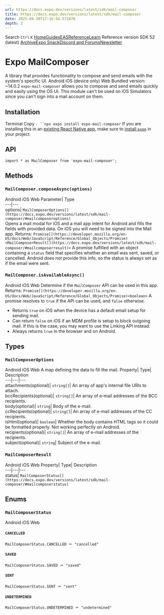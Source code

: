 ```yaml
---
url: https://docs.expo.dev/versions/latest/sdk/mail-composer
title: https://docs.expo.dev/versions/latest/sdk/mail-composer
date: 2025-04-30T17:16:54.572470
depth: 2
---
```


Search
`Ctrl` `K`
[Home](https://docs.expo.dev/)[Guides](https://docs.expo.dev/guides/overview)[EAS](https://docs.expo.dev/eas)[Reference](https://docs.expo.dev/versions/latest)[Learn](https://docs.expo.dev/tutorial/overview)
Reference version
SDK 52 (latest)
[Archive](https://docs.expo.dev/archive)[Expo Snack](https://snack.expo.dev)[Discord and Forums](https://chat.expo.dev)[Newsletter](https://expo.dev/mailing-list/signup)
# Expo MailComposer
A library that provides functionality to compose and send emails with the system's specific UI.
Android
iOS (device only)
Web
Bundled version:
~14.0.2
`expo-mail-composer` allows you to compose and send emails quickly and easily using the OS UI. This module can't be used on iOS Simulators since you can't sign into a mail account on them.
## Installation
Terminal
Copy
`- ``npx expo install expo-mail-composer`
If you are installing this in an [existing React Native app](https://docs.expo.dev/bare/overview), make sure to [install `expo`](https://docs.expo.dev/bare/installing-expo-modules) in your project.
## API
```
import * as MailComposer from 'expo-mail-composer';

```

## Methods
### `MailComposer.composeAsync(options)`
Android
iOS
Web
Parameter| Type  
---|---  
options| `MailComposerOptions[](https://docs.expo.dev/versions/latest/sdk/mail-composer/#mailcomposeroptions)`  
Opens a mail modal for iOS and a mail app intent for Android and fills the fields with provided data. On iOS you will need to be signed into the Mail app.
Returns:
`Promise[](https://developer.mozilla.org/en-US/docs/Web/JavaScript/Reference/Global_Objects/Promise)<MailComposerResult[](https://docs.expo.dev/versions/latest/sdk/mail-composer/#mailcomposerresult)>`
A promise fulfilled with an object containing a `status` field that specifies whether an email was sent, saved, or cancelled. Android does not provide this info, so the status is always set as if the email were sent.
### `MailComposer.isAvailableAsync()`
Android
iOS
Web
Determine if the `MailComposer` API can be used in this app.
Returns:
`Promise[](https://developer.mozilla.org/en-US/docs/Web/JavaScript/Reference/Global_Objects/Promise)<boolean>`
A promise resolves to `true` if the API can be used, and `false` otherwise.
  * Returns `true` on iOS when the device has a default email setup for sending mail.
  * Can return `false` on iOS if an MDM profile is setup to block outgoing mail. If this is the case, you may want to use the Linking API instead.
  * Always returns `true` in the browser and on Android.


## Types
### `MailComposerOptions`
Android
iOS
Web
A map defining the data to fill the mail.
Property| Type| Description  
---|---|---  
attachments(optional)| `string[]`| An array of app's internal file URIs to attach.  
bccRecipients(optional)| `string[]`| An array of e-mail addresses of the BCC recipients.  
body(optional)| `string`| Body of the e-mail.  
ccRecipients(optional)| `string[]`| An array of e-mail addresses of the CC recipients.  
isHtml(optional)| `boolean`| Whether the body contains HTML tags so it could be formatted properly. Not working perfectly on Android.  
recipients(optional)| `string[]`| An array of e-mail addresses of the recipients.  
subject(optional)| `string`| Subject of the e-mail.  
### `MailComposerResult`
Android
iOS
Web
Property| Type| Description  
---|---|---  
status| `MailComposerStatus[](https://docs.expo.dev/versions/latest/sdk/mail-composer/#mailcomposerstatus)`  
## Enums
### `MailComposerStatus`
Android
iOS
Web
#### `CANCELLED`
`MailComposerStatus.CANCELLED ＝ "cancelled"`
#### `SAVED`
`MailComposerStatus.SAVED ＝ "saved"`
#### `SENT`
`MailComposerStatus.SENT ＝ "sent"`
#### `UNDETERMINED`
`MailComposerStatus.UNDETERMINED ＝ "undetermined"`

